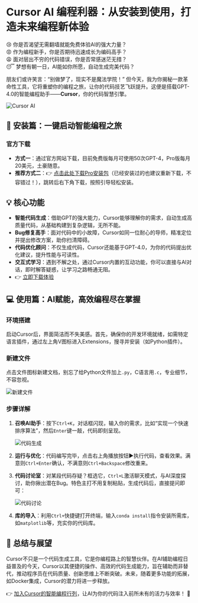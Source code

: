 # Cursor AI 编程利器：从安装到使用，打造未来编程新体验

😢 你是否渴望无需翻墙就能免费体验AI的强大力量？  
😡 作为编程新手，你是否期待迅速成长为编码高手？  
😩 面对层出不穷的代码错误，你是否常感迷茫无措？  
😴 梦想有朝一日，AI能如你所愿，自动生成完美代码？  

朋友们或许笑言：“别做梦了，现实不是魔法学院！” 但今天，我为你揭秘一款革命性工具，它将重塑你的编程之旅，让你的代码技艺飞跃提升。这便是搭载GPT-4.0的智能编程助手——**Cursor**，你的代码智慧引擎。

![Cursor AI](https://bbtdd.com/img/3815526253.webp)

## 🔧 安装篇：一键启动智能编程之旅

### 官方下载
- **方式一**：通过官方网站下载，目前免费版每月可使用50次GPT-4，Pro版每月20美元，土豪随意。  
- **推荐方式二**：👉 [点击此处下载Pro安装包](https://bbtdd.com/WildCard)（已经安装过的也建议重新下载，不容错过！），跳转后右下角下载，按照引导轻松安装。

## 💡 核心功能
- **智能代码生成**：借助GPT的强大能力，Cursor能够理解你的需求，自动生成高质量代码，从基础构建到复杂逻辑，无所不能。  
- **Bug修复高手**：面对代码中的小故障，Cursor如同一位耐心的导师，精准定位并提出修改方案，助你扫清障碍。  
- **代码优化顾问**：不仅生成代码，Cursor还能基于GPT-4.0，为你的代码提出优化建议，提升性能与可读性。  
- **交互式学习**：遇到不解之处，通过Cursor内置的互动功能，你可以直接与AI对话，即时解答疑惑，让学习之路畅通无阻。  
- 👉 [立即下载体验](https://bbtdd.com/WildCard)  

## 💻 使用篇：AI赋能，高效编程尽在掌握

### 环境搭建
启动Cursor后，界面简洁而不失美感。首先，确保你的开发环境就绪，如需特定语言插件，通过左上角V图标进入Extensions，搜寻并安装（如Python插件）。

### 新建文件
点击文件图标新建文档，别忘了给Python文件加上`.py`，C语言用`.c`，专业细节，不容忽视。

![新建文件](https://bbtdd.com/img/262395990983.webp)

### 步骤详解
1. **召唤AI助手**：按下`Ctrl+K`，对话框闪现，输入你的需求，比如“实现一个快速排序算法”，然后`Enter`键一敲，代码即刻呈现。  
   
   ![代码生成](https://bbtdd.com/img/390777939.webp)

2. **运行与优化**：代码编写完毕，点击右上角播放按钮▶执行代码，查看效果。满意则`Ctrl+Enter`确认，不满意则`Ctrl+Backspace`修改重来。  
3. **代码讨论室**：对某段代码存疑？框选它，`Ctrl+L`激活聊天模式，与AI深度探讨，助你揪出潜在Bug。特色主打不用复制粘贴，生成代码后，直接提问即可：  
   
   ![代码讨论](https://bbtdd.com/img/476069601.webp)

4. **库的导入**：利用`Ctrl+`快捷键打开终端，输入`conda install`指令安装所需库，如`matplotlib`等，充实你的代码库。

## 📝 总结与展望
Cursor不只是一个代码生成工具，它是你编程路上的智慧伙伴。在AI辅助编程日益普及的今天，Cursor以其便捷的操作、高效的代码生成能力，旨在辅助而非替代，推动程序员在代码质量、创新思维上不断突破。未来，随着更多功能的拓展，如Docker集成，Cursor的潜力将进一步释放。

👉 [加入Cursor的智能编程行列](https://bbtdd.com/WildCard)，让AI为你的代码注入前所未有的活力与效率！ 🚀